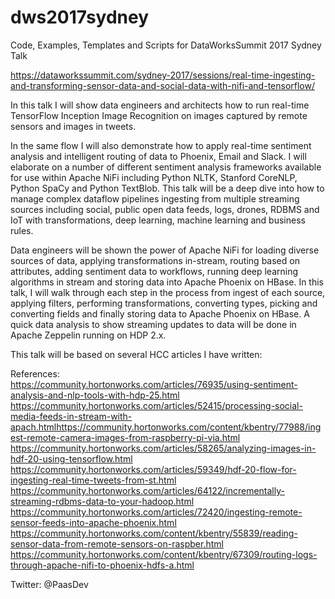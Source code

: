 # dws2017sydney
Code, Examples, Templates and Scripts for DataWorksSummit 2017 Sydney Talk

https://dataworkssummit.com/sydney-2017/sessions/real-time-ingesting-and-transforming-sensor-data-and-social-data-with-nifi-and-tensorflow/

In this talk I will show data engineers and architects how to run real-time TensorFlow Inception Image Recognition on images captured by remote sensors and images in tweets. 


In the same flow I will also demonstrate how to apply real-time sentiment analysis and intelligent routing of data to Phoenix, Email and Slack. I will elaborate on a number of different sentiment analysis frameworks available for use within Apache NiFi including Python NLTK, Stanford CoreNLP, Python SpaCy and Python TextBlob. This talk will be a deep dive into how to manage complex dataflow pipelines ingesting from multiple streaming sources including social, public open data feeds, logs, drones, RDBMS and IoT with transformations, deep learning, machine learning and business rules. 


Data engineers will be shown the power of Apache NiFi for loading diverse sources of data, applying transformations in-stream, routing based on attributes, adding sentiment data to workflows, running deep learning algorithms in stream and storing data into Apache Phoenix on HBase. In this talk, I will walk through each step in the process from ingest of each source, applying filters, performing transformations, converting types, picking and converting fields and finally storing data to Apache Phoenix on HBase. A quick data analysis to show streaming updates to data will be done in Apache Zeppelin running on HDP 2.x. 


This talk will be based on several HCC articles I have written:  

References:  
https://community.hortonworks.com/articles/76935/using-sentiment-analysis-and-nlp-tools-with-hdp-25.html https://community.hortonworks.com/articles/52415/processing-social-media-feeds-in-stream-with-apach.htmlhttps://community.hortonworks.com/content/kbentry/77988/ingest-remote-camera-images-from-raspberry-pi-via.html https://community.hortonworks.com/articles/58265/analyzing-images-in-hdf-20-using-tensorflow.html https://community.hortonworks.com/articles/59349/hdf-20-flow-for-ingesting-real-time-tweets-from-st.html https://community.hortonworks.com/articles/64122/incrementally-streaming-rdbms-data-to-your-hadoop.html https://community.hortonworks.com/articles/72420/ingesting-remote-sensor-feeds-into-apache-phoenix.html https://community.hortonworks.com/content/kbentry/55839/reading-sensor-data-from-remote-sensors-on-raspber.html https://community.hortonworks.com/content/kbentry/67309/routing-logs-through-apache-nifi-to-phoenix-hdfs-a.html  

Twitter:  @PaasDev
